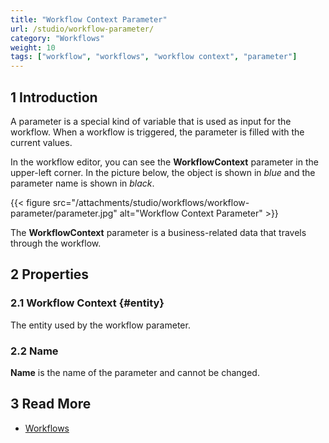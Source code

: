 ```yaml
---
title: "Workflow Context Parameter"
url: /studio/workflow-parameter/
category: "Workflows"
weight: 10
tags: ["workflow", "workflows", "workflow context", "parameter"]
---
```


## 1 Introduction

A parameter is a special kind of variable that is used as input for the workflow. When a workflow is triggered, the parameter is filled with the current values.

In the workflow editor, you can see the **WorkflowContext** parameter in the upper-left corner. In the picture below, the object is shown in *blue* and the parameter name is shown in *black*.

{{< figure src="/attachments/studio/workflows/workflow-parameter/parameter.jpg" alt="Workflow Context Parameter" >}}

The **WorkflowContext** parameter is a business-related data that travels through the workflow. 

## 2 Properties

### 2.1 Workflow Context {#entity}

The entity used by the workflow parameter. 

### 2.2 Name

**Name** is the name of the parameter and cannot be changed. 

## 3 Read More

* [Workflows](/studio/workflows/)
